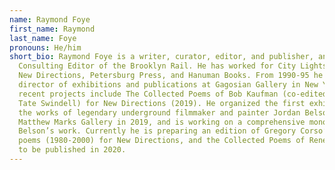 ```yaml
---
name: Raymond Foye
first_name: Raymond
last_name: Foye
pronouns: He/him
short_bio: Raymond Foye is a writer, curator, editor, and publisher, and is a
  Consulting Editor of the Brooklyn Rail. He has worked for City Lights Books,
  New Directions, Petersburg Press, and Hanuman Books. From 1990-95 he worked as
  director of exhibitions and publications at Gagosian Gallery in New York. His
  recent projects include The Collected Poems of Bob Kaufman (co-edited with
  Tate Swindell) for New Directions (2019). He organized the first exhibition of
  the works of legendary underground filmmaker and painter Jordan Belson for
  Matthew Marks Gallery in 2019, and is working on a comprehensive monograph on
  Belson’s work. Currently he is preparing an edition of Gregory Corso’s last
  poems (1980-2000) for New Directions, and the Collected Poems of Rene Ricard,
  to be published in 2020.
---
```

